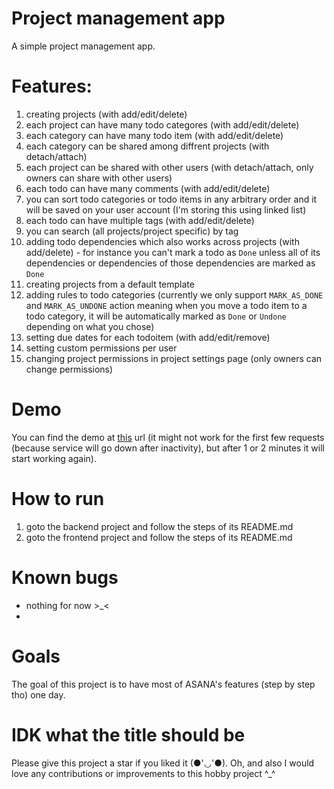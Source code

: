 # Project management app

A simple project management app. 

# Features:
1. creating projects (with add/edit/delete)
2. each project can have many todo categores (with add/edit/delete)
3. each category can have many todo item (with add/edit/delete)
4. each category can be shared among diffrent projects (with detach/attach)
5. each project can be shared with other users (with detach/attach, only owners can share with other users)
6. each todo can have many comments (with add/edit/delete)
7. you can sort todo categories or todo items in any arbitrary order and it will be saved on your user account (I'm storing this using linked list)
8. each todo can have multiple tags (with add/edit/delete)
9. you can search (all projects/project specific) by tag
10. adding todo dependencies which also works across projects (with add/delete) - for instance you can't mark a todo as `Done` unless all of its dependencies or dependencies of those dependencies are marked as `Done`
11. creating projects from a default template
12. adding rules to todo categories (currently we only support `MARK_AS_DONE` and `MARK_AS_UNDONE` action meaning when you move a todo item to a todo category, it will be automatically marked as `Done` or `Undone` depending on what you chose)
13. setting due dates for each todoitem (with add/edit/remove)
14. setting custom permissions per user 
15. changing project permissions in project settings page (only owners can change permissions)

# Demo

You can find the demo at [this](https://project-management-fohoov.vercel.app) url (it might not work for the first few requests (because service will go down after inactivity), but after 1 or 2 minutes it will start working again).

# How to run

1. goto the backend project and follow the steps of its README.md
2. goto the frontend project and follow the steps of its README.md

# Known bugs
  * nothing for now >_<
  * 
# Goals
The goal of this project is to have most of ASANA's features (step by step tho)
one day.

# IDK what the title should be

Please give this project a star if you liked it (●'◡'●). Oh, and also I would love any contributions or improvements to this hobby project ^\_^
